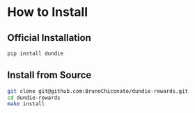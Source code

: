 # How to Install

## Official Installation

```py
pip install dundie
```

## Install from Source

```bash
git clone git@github.com:BrunoChiconato/dundie-rewards.git
cd dundie-rewards
make install
```